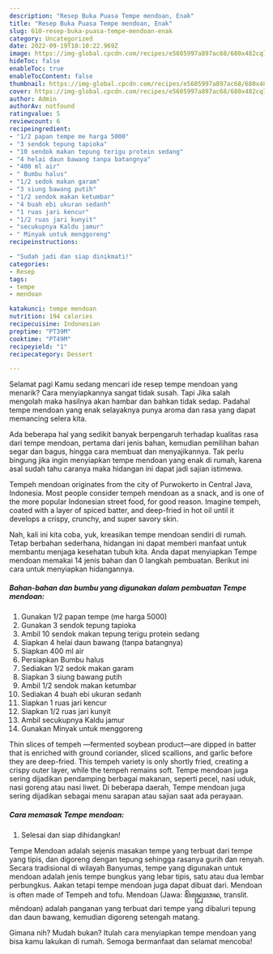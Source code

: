```yaml
---
description: "Resep Buka Puasa Tempe mendoan, Enak"
title: "Resep Buka Puasa Tempe mendoan, Enak"
slug: 610-resep-buka-puasa-tempe-mendoan-enak
category: Uncategorized
date: 2022-09-19T10:10:22.969Z
image: https://img-global.cpcdn.com/recipes/e5605997a897ac68/680x482cq70/tempe-mendoan-foto-resep-utama.jpg
hideToc: false
enableToc: true
enableTocContent: false
thumbnail: https://img-global.cpcdn.com/recipes/e5605997a897ac68/680x482cq70/tempe-mendoan-foto-resep-utama.jpg
cover: https://img-global.cpcdn.com/recipes/e5605997a897ac68/680x482cq70/tempe-mendoan-foto-resep-utama.jpg
author: Admin
authorAv: notfound
ratingvalue: 5
reviewcount: 6
recipeingredient:
- "1/2 papan tempe me harga 5000"
- "3 sendok tepung tapioka"
- "10 sendok makan tepung terigu protein sedang"
- "4 helai daun bawang tanpa batangnya"
- "400 ml air"
- " Bumbu halus"
- "1/2 sedok makan garam"
- "3 siung bawang putih"
- "1/2 sendok makan ketumbar"
- "4 buah ebi ukuran sedanh"
- "1 ruas jari kencur"
- "1/2 ruas jari kunyit"
- "secukupnya Kaldu jamur"
- " Minyak untuk menggoreng"
recipeinstructions:

- "Sudah jadi dan siap dinikmati!"
categories:
- Resep
tags:
- tempe
- mendoan

katakunci: tempe mendoan 
nutrition: 194 calories
recipecuisine: Indonesian
preptime: "PT39M"
cooktime: "PT49M"
recipeyield: "1"
recipecategory: Dessert

---
```



Selamat pagi Kamu sedang mencari ide resep tempe mendoan yang menarik? Cara menyiapkannya sangat tidak susah. Tapi Jika salah mengolah maka hasilnya akan hambar dan bahkan tidak sedap. Padahal tempe mendoan yang enak selayaknya punya aroma dan rasa yang dapat memancing selera kita.


Ada beberapa hal yang sedikit banyak berpengaruh terhadap kualitas rasa dari tempe mendoan, pertama dari jenis bahan, kemudian pemilihan bahan segar dan bagus, hingga cara membuat dan menyajikannya. Tak perlu bingung jika ingin menyiapkan tempe mendoan yang enak di rumah, karena asal sudah tahu caranya maka hidangan ini dapat jadi sajian istimewa.

Tempeh mendoan originates from the city of Purwokerto in Central Java, Indonesia. Most people consider tempeh mendoan as a snack, and is one of the more popular Indonesian street food, for good reason. Imagine tempeh, coated with a layer of spiced batter, and deep-fried in hot oil until it develops a crispy, crunchy, and super savory skin.


Nah, kali ini kita coba, yuk, kreasikan tempe mendoan sendiri di rumah. Tetap berbahan sederhana, hidangan ini dapat memberi manfaat untuk membantu menjaga kesehatan tubuh kita. Anda dapat menyiapkan Tempe mendoan memakai 14 jenis bahan dan 0 langkah pembuatan. Berikut ini cara untuk menyiapkan hidangannya.

<!--inarticleads1-->

##### Bahan-bahan dan bumbu yang digunakan dalam pembuatan Tempe mendoan:

1. Gunakan 1/2 papan tempe (me harga 5000)
1. Gunakan 3 sendok tepung tapioka
1. Ambil 10 sendok makan tepung terigu protein sedang
1. Siapkan 4 helai daun bawang (tanpa batangnya)
1. Siapkan 400 ml air
1. Persiapkan  Bumbu halus
1. Sediakan 1/2 sedok makan garam
1. Siapkan 3 siung bawang putih
1. Ambil 1/2 sendok makan ketumbar
1. Sediakan 4 buah ebi ukuran sedanh
1. Siapkan 1 ruas jari kencur
1. Siapkan 1/2 ruas jari kunyit
1. Ambil secukupnya Kaldu jamur
1. Gunakan  Minyak untuk menggoreng


Thin slices of tempeh —fermented soybean product—are dipped in batter that is enriched with ground coriander, sliced scallions, and garlic before they are deep-fried. This tempeh variety is only shortly fried, creating a crispy outer layer, while the tempeh remains soft. Tempe mendoan juga sering dijadikan pendamping berbagai makanan, seperti pecel, nasi uduk, nasi goreng atau nasi liwet. Di beberapa daerah, Tempe mendoan juga sering dijadikan sebagai menu sarapan atau sajian saat ada perayaan. 

<!--inarticleads2-->

##### Cara memasak Tempe mendoan:


1. Selesai dan siap dihidangkan!

Tempe Mendoan adalah sejenis masakan tempe yang terbuat dari tempe yang tipis, dan digoreng dengan tepung sehingga rasanya gurih dan renyah. Secara tradisional di wilayah Banyumas, tempe yang digunakan untuk mendoan adalah jenis tempe bungkus yang lebar tipis, satu atau dua lembar perbungkus. Aakan tetapi tempe mendoan juga dapat dibuat dari. Mendoan is often made of Tempeh and tofu. Mendoan (Jawa: ꦩꦼꦤ꧀ꦝꦺꦴꦮꦤ, translit. mêndoan) adalah panganan yang terbuat dari tempe yang dibaluri tepung dan daun bawang, kemudian digoreng setengah matang. 

Gimana nih? Mudah bukan? Itulah cara menyiapkan tempe mendoan yang bisa kamu lakukan di rumah. Semoga bermanfaat dan selamat mencoba!
